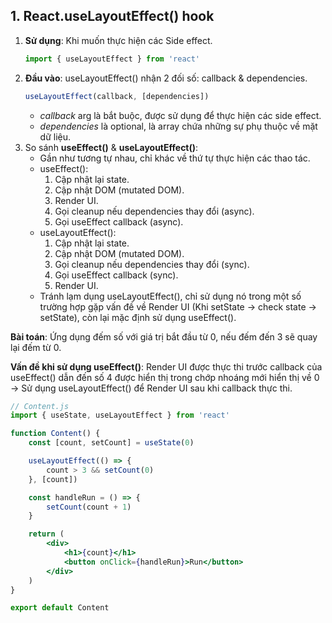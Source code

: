 ## 1. React.useLayoutEffect() hook

1. **Sử dụng**: Khi muốn thực hiện các Side effect.  
    ```jsx
    import { useLayoutEffect } from 'react'
    ```
2. **Đầu vào**: useLayoutEffect() nhận 2 đối số: callback & dependencies.  
    ```jsx
    useLayoutEffect(callback, [dependencies])
    ```  
    - *callback* arg là bắt buộc, được sử dụng để thực hiện các side effect.  
    - *dependencies* là optional, là array chứa những sự phụ thuộc về mặt dữ liệu.  
3. So sánh **useEffect()** & **useLayoutEffect()**:  
    - Gần như tương tự nhau, chỉ khác về thứ tự thực hiện các thao tác.  
    - useEffect():  
        1. Cập nhật lại state.  
        2. Cập nhật DOM (mutated DOM).  
        3. Render UI.  
        4. Gọi cleanup nếu dependencies thay đổi (async).  
        5. Gọi useEffect callback (async).  
    - useLayoutEffect():  
        1. Cập nhật lại state.  
        2. Cập nhật DOM (mutated DOM).  
        3. Gọi cleanup nếu dependencies thay đổi (sync).  
        4. Gọi useEffect callback (sync).  
        5. Render UI.  
    - Tránh lạm dụng useLayoutEffect(), chỉ sử dụng nó trong một số trường hợp gặp vấn đề về Render UI (Khi setState -> check state -> setState), còn lại mặc định sử dụng useEffect().  

**Bài toán**: Ứng dụng đếm số với giá trị bắt đầu từ 0, nếu đếm đến 3 sẽ quay lại đếm từ 0.  

**Vấn đề khi sử dụng useEffect()**: Render UI được thực thi trước callback của useEffect() dẫn đến số 4 được hiển thị trong chớp nhoáng mới hiển thị  về 0 -> Sử dụng useLayoutEffect() để Render UI sau khi callback thực thi.  

```jsx
// Content.js
import { useState, useLayoutEffect } from 'react'

function Content() {
    const [count, setCount] = useState(0)

    useLayoutEffect(() => {
        count > 3 && setCount(0)
    }, [count])

    const handleRun = () => {
        setCount(count + 1)
    }

    return (
        <div>
            <h1>{count}</h1>
            <button onClick={handleRun}>Run</button>
        </div>
    )
}

export default Content
```